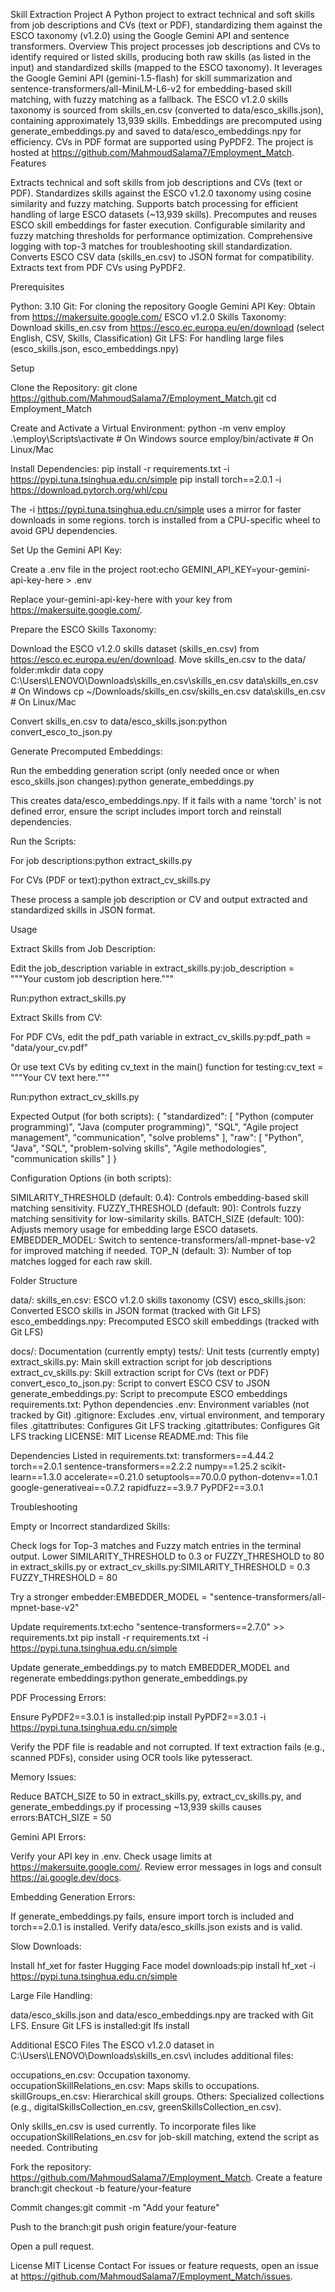 Skill Extraction Project
A Python project to extract technical and soft skills from job descriptions and CVs (text or PDF), standardizing them against the ESCO taxonomy (v1.2.0) using the Google Gemini API and sentence transformers.
Overview
This project processes job descriptions and CVs to identify required or listed skills, producing both raw skills (as listed in the input) and standardized skills (mapped to the ESCO taxonomy). It leverages the Google Gemini API (gemini-1.5-flash) for skill summarization and sentence-transformers/all-MiniLM-L6-v2 for embedding-based skill matching, with fuzzy matching as a fallback. The ESCO v1.2.0 skills taxonomy is sourced from skills_en.csv (converted to data/esco_skills.json), containing approximately 13,939 skills. Embeddings are precomputed using generate_embeddings.py and saved to data/esco_embeddings.npy for efficiency. CVs in PDF format are supported using PyPDF2. The project is hosted at https://github.com/MahmoudSalama7/Employment_Match.
Features

Extracts technical and soft skills from job descriptions and CVs (text or PDF).
Standardizes skills against the ESCO v1.2.0 taxonomy using cosine similarity and fuzzy matching.
Supports batch processing for efficient handling of large ESCO datasets (~13,939 skills).
Precomputes and reuses ESCO skill embeddings for faster execution.
Configurable similarity and fuzzy matching thresholds for performance optimization.
Comprehensive logging with top-3 matches for troubleshooting skill standardization.
Converts ESCO CSV data (skills_en.csv) to JSON format for compatibility.
Extracts text from PDF CVs using PyPDF2.

Prerequisites

Python: 3.10
Git: For cloning the repository
Google Gemini API Key: Obtain from https://makersuite.google.com/
ESCO v1.2.0 Skills Taxonomy: Download skills_en.csv from https://esco.ec.europa.eu/en/download (select English, CSV, Skills, Classification)
Git LFS: For handling large files (esco_skills.json, esco_embeddings.npy)

Setup

Clone the Repository:
git clone https://github.com/MahmoudSalama7/Employment_Match.git
cd Employment_Match


Create and Activate a Virtual Environment:
python -m venv employ
.\employ\Scripts\activate  # On Windows
source employ/bin/activate  # On Linux/Mac


Install Dependencies:
pip install -r requirements.txt -i https://pypi.tuna.tsinghua.edu.cn/simple
pip install torch==2.0.1 -i https://download.pytorch.org/whl/cpu


The -i https://pypi.tuna.tsinghua.edu.cn/simple uses a mirror for faster downloads in some regions.
torch is installed from a CPU-specific wheel to avoid GPU dependencies.


Set Up the Gemini API Key:

Create a .env file in the project root:echo GEMINI_API_KEY=your-gemini-api-key-here > .env


Replace your-gemini-api-key-here with your key from https://makersuite.google.com/.


Prepare the ESCO Skills Taxonomy:

Download the ESCO v1.2.0 skills dataset (skills_en.csv) from https://esco.ec.europa.eu/en/download.
Move skills_en.csv to the data/ folder:mkdir data
copy C:\Users\LENOVO\Downloads\skills_en.csv\skills_en.csv data\skills_en.csv  # On Windows
cp ~/Downloads/skills_en.csv/skills_en.csv data\skills_en.csv  # On Linux/Mac


Convert skills_en.csv to data/esco_skills.json:python convert_esco_to_json.py




Generate Precomputed Embeddings:

Run the embedding generation script (only needed once or when esco_skills.json changes):python generate_embeddings.py


This creates data/esco_embeddings.npy. If it fails with a name 'torch' is not defined error, ensure the script includes import torch and reinstall dependencies.


Run the Scripts:

For job descriptions:python extract_skills.py


For CVs (PDF or text):python extract_cv_skills.py


These process a sample job description or CV and output extracted and standardized skills in JSON format.



Usage

Extract Skills from Job Description:

Edit the job_description variable in extract_skills.py:job_description = """Your custom job description here."""


Run:python extract_skills.py




Extract Skills from CV:

For PDF CVs, edit the pdf_path variable in extract_cv_skills.py:pdf_path = "data/your_cv.pdf"


Or use text CVs by editing cv_text in the main() function for testing:cv_text = """Your CV text here."""


Run:python extract_cv_skills.py




Expected Output (for both scripts):
{
  "standardized": [
    "Python (computer programming)",
    "Java (computer programming)",
    "SQL",
    "Agile project management",
    "communication",
    "solve problems"
  ],
  "raw": [
    "Python",
    "Java",
    "SQL",
    "problem-solving skills",
    "Agile methodologies",
    "communication skills"
  ]
}


Configuration Options (in both scripts):

SIMILARITY_THRESHOLD (default: 0.4): Controls embedding-based skill matching sensitivity.
FUZZY_THRESHOLD (default: 90): Controls fuzzy matching sensitivity for low-similarity skills.
BATCH_SIZE (default: 100): Adjusts memory usage for embedding large ESCO datasets.
EMBEDDER_MODEL: Switch to sentence-transformers/all-mpnet-base-v2 for improved matching if needed.
TOP_N (default: 3): Number of top matches logged for each raw skill.



Folder Structure

data/:
skills_en.csv: ESCO v1.2.0 skills taxonomy (CSV)
esco_skills.json: Converted ESCO skills in JSON format (tracked with Git LFS)
esco_embeddings.npy: Precomputed ESCO skill embeddings (tracked with Git LFS)


docs/: Documentation (currently empty)
tests/: Unit tests (currently empty)
extract_skills.py: Main skill extraction script for job descriptions
extract_cv_skills.py: Skill extraction script for CVs (text or PDF)
convert_esco_to_json.py: Script to convert ESCO CSV to JSON
generate_embeddings.py: Script to precompute ESCO embeddings
requirements.txt: Python dependencies
.env: Environment variables (not tracked by Git)
.gitignore: Excludes .env, virtual environment, and temporary files
.gitattributes: Configures Git LFS tracking
.gitattributes: Configures Git LFS tracking
LICENSE: MIT License
README.md: This file

Dependencies
Listed in requirements.txt:
transformers==4.44.2
torch==2.0.1
sentence-transformers==2.2.2
numpy==1.25.2
scikit-learn==1.3.0
accelerate==0.21.0
setuptools==70.0.0
python-dotenv==1.0.1
google-generativeai==0.7.2
rapidfuzz==3.9.7
PyPDF2==3.0.1

Troubleshooting

Empty or Incorrect standardized Skills:

Check logs for Top-3 matches and Fuzzy match entries in the terminal output.
Lower SIMILARITY_THRESHOLD to 0.3 or FUZZY_THRESHOLD to 80 in extract_skills.py or extract_cv_skills.py:SIMILARITY_THRESHOLD = 0.3
FUZZY_THRESHOLD = 80


Try a stronger embedder:EMBEDDER_MODEL = "sentence-transformers/all-mpnet-base-v2"


Update requirements.txt:echo "sentence-transformers==2.7.0" >> requirements.txt
pip install -r requirements.txt -i https://pypi.tuna.tsinghua.edu.cn/simple


Update generate_embeddings.py to match EMBEDDER_MODEL and regenerate embeddings:python generate_embeddings.py






PDF Processing Errors:

Ensure PyPDF2==3.0.1 is installed:pip install PyPDF2==3.0.1 -i https://pypi.tuna.tsinghua.edu.cn/simple


Verify the PDF file is readable and not corrupted.
If text extraction fails (e.g., scanned PDFs), consider using OCR tools like pytesseract.


Memory Issues:

Reduce BATCH_SIZE to 50 in extract_skills.py, extract_cv_skills.py, and generate_embeddings.py if processing ~13,939 skills causes errors:BATCH_SIZE = 50




Gemini API Errors:

Verify your API key in .env.
Check usage limits at https://makersuite.google.com/.
Review error messages in logs and consult https://ai.google.dev/docs.


Embedding Generation Errors:

If generate_embeddings.py fails, ensure import torch is included and torch==2.0.1 is installed.
Verify data/esco_skills.json exists and is valid.


Slow Downloads:

Install hf_xet for faster Hugging Face model downloads:pip install hf_xet -i https://pypi.tuna.tsinghua.edu.cn/simple




Large File Handling:

data/esco_skills.json and data/esco_embeddings.npy are tracked with Git LFS. Ensure Git LFS is installed:git lfs install





Additional ESCO Files
The ESCO v1.2.0 dataset in C:\Users\LENOVO\Downloads\skills_en.csv\ includes additional files:

occupations_en.csv: Occupation taxonomy.
occupationSkillRelations_en.csv: Maps skills to occupations.
skillGroups_en.csv: Hierarchical skill groups.
Others: Specialized collections (e.g., digitalSkillsCollection_en.csv, greenSkillsCollection_en.csv).

Only skills_en.csv is used currently. To incorporate files like occupationSkillRelations_en.csv for job-skill matching, extend the script as needed.
Contributing

Fork the repository: https://github.com/MahmoudSalama7/Employment_Match.
Create a feature branch:git checkout -b feature/your-feature


Commit changes:git commit -m "Add your feature"


Push to the branch:git push origin feature/your-feature


Open a pull request.

License
MIT License
Contact
For issues or feature requests, open an issue at https://github.com/MahmoudSalama7/Employment_Match/issues.

